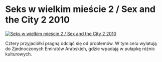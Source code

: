 Seks w wielkim mieście 2 / Sex and the City 2 2010 
=============
[![Seks w wielkim mieście 2 / Sex and the City 2 2010 ](http://vidos.pl/images/player.gif)](http://vidos.pl/seks-w-wielkim-miescie-2-sex-and-the-city-2-2010)

 Cztery przyjaciółki pragną odciąć się od problemów. W tym celu wylatują do Zjednoczonych Emiratów Arabskich, gdzie wpadają w pułapkę różnic kulturowych.
